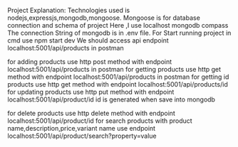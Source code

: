 Project Explanation:
Technologies used is nodejs,expressjs,mongodb,mongoose.
Mongoose is for database connection and schema of project
Here ,I use localhost mongodb compass
The connection String of mongodb is in .env file.
For Start running project in cmd use npm start dev
We should access api endpoint localhost:5001/api/products in postman

for adding products use http post method with endpoint localhost:5001/api/products in postman
for getting products use http get method with endpoint localhost:5001/api/products in postman
for getting id products use http get method with endpoint localhost:5001/api/products/id
for updating products use http put method with endpoint localhost:5001/api/product/id
id is generated when save into mongodb

for delete products use http delete method with endpoint localhost:5001/api/product/id
for search products with product name,description,price,variant name use endpoint localhost:5001/api/product/search?property=value

